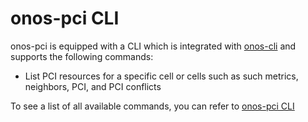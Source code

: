 # onos-pci CLI

onos-pci is equipped with a CLI which is integrated with [onos-cli] and supports the following commands:

* List PCI resources for a specific cell or cells such as such metrics, neighbors, PCI, and PCI conflicts

To see a list of all available commands, you can refer to [onos-pci CLI]




[onos-cli]: https://github.com/onosproject/onos-cli
[onos-pci CLI]: https://github.com/onosproject/onos-cli/blob/master/docs/cli/onos_pci.md